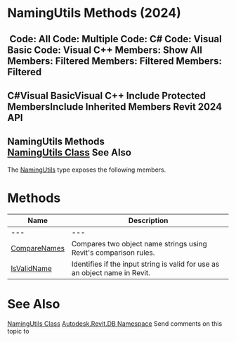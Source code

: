 # NamingUtils Methods (2024)

﻿
 Code: All Code: Multiple Code: C# Code: Visual Basic Code: Visual C++  Members: Show All Members: Filtered Members: Filtered Members: Filtered   
---  
C#Visual BasicVisual C++
Include Protected MembersInclude Inherited Members
Revit 2024 API  
---  
NamingUtils Methods  
[NamingUtils Class](3c4e0c18-8133-ec1b-41a2-ed92c918e44c.md "NamingUtils Class") See Also  
---  
The [NamingUtils](3c4e0c18-8133-ec1b-41a2-ed92c918e44c.md "NamingUtils Class") type exposes the following members.
# Methods
| Name | Description |
| --- | --- |
| --- | --- | --- |
| [CompareNames](f9c744d3-8210-1c2a-aa5d-0182035b0c5c.md "CompareNames Method") | Compares two object name strings using Revit's comparison rules. |
| [IsValidName](68b151b1-b170-f351-914a-5aa09ecdb1af.md "IsValidName Method") | Identifies if the input string is valid for use as an object name in Revit. |

# See Also
[NamingUtils Class](3c4e0c18-8133-ec1b-41a2-ed92c918e44c.md "NamingUtils Class")
[Autodesk.Revit.DB Namespace](87546ba7-461b-c646-cbb1-2cb8f5bff8b2.md "Autodesk.Revit.DB Namespace")
Send comments on this topic to 